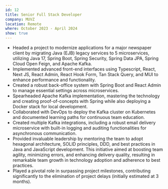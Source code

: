 ```yaml
---
id: 12
title: Senior Full Stack Developer
company: MUVZ
location: Remote
where: October 2023 - April 2024
show: true
---
```

- Headed a project to modernize applications for a major newspaper client by migrating Java (EJB) legacy services to 5 microservices, utilizing Java 17, Spring Boot, Spring Security, Spring Data JPA, Spring Cloud Open Feign, and Apache Kafka.
- Implemented advanced front-end interfaces using Typescript, React, Next JS, React Admin, React Hook Form, Tan Stack Query, and MUI to enhance performance and functionality.
- Created a robust back-office system with Spring Boot and React Admin to manage essential settings across microservices.
- Spearheaded Apache Kafka implementation, mastering the technology and creating proof-of-concepts with Spring while also deploying a Docker stack for local development.
- Collaborated with DevOps to deploy the Kafka cluster on Kubernetes and documented learning paths for continuous team education.
- Created multiple Kafka integrations, including a robust email delivery microservice with built-in logging and auditing functionalities for asynchronous communication.
- Provided invaluable leadership by mentoring the team to adopt hexagonal architecture, SOLID principles, DDD, and best practices in Java and JavaScript development. This initiative aimed at boosting team agility, minimizing errors, and enhancing delivery quality, resulting in remarkable team growth in technology adoption and adherence to best practices.
- Played a pivotal role in surpassing project milestones, contributing significantly to the elimination of project delays (initially estimated at 3 months).
